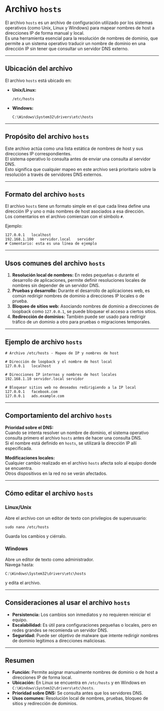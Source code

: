 # Archivo `hosts`

El archivo `hosts` es un archivo de configuración utilizado por los sistemas operativos (como Unix, Linux y Windows) para mapear nombres de host a direcciones IP de forma manual y local.  
Es una herramienta esencial para la resolución de nombres de dominio, que permite a un sistema operativo traducir un nombre de dominio en una dirección IP sin tener que consultar un servidor DNS externo.

---

## Ubicación del archivo

El archivo `hosts` está ubicado en:

- **Unix/Linux:**
  ```
  /etc/hosts
  ```
- **Windows:**
  ```
  C:\Windows\System32\drivers\etc\hosts
  ```

---

## Propósito del archivo `hosts`

Este archivo actúa como una lista estática de nombres de host y sus direcciones IP correspondientes.  
El sistema operativo lo consulta antes de enviar una consulta al servidor DNS.  
Esto significa que cualquier mapeo en este archivo será prioritario sobre la resolución a través de servidores DNS externos.

---

## Formato del archivo `hosts`

El archivo `hosts` tiene un formato simple en el que cada línea define una dirección IP y uno o más nombres de host asociados a esa dirección.  
Los comentarios en el archivo comienzan con el símbolo `#`.

Ejemplo:

```
127.0.0.1   localhost
192.168.1.100   servidor.local   servidor
# Comentario: esta es una línea de ejemplo
```

---

## Usos comunes del archivo `hosts`

1. **Resolución local de nombres:** En redes pequeñas o durante el desarrollo de aplicaciones, permite definir resoluciones locales de nombres sin depender de un servidor DNS.
2. **Pruebas y desarrollo:** Durante el desarrollo de aplicaciones web, es común redirigir nombres de dominio a direcciones IP locales o de prueba.
3. **Bloqueo de sitios web:** Asociando nombres de dominio a direcciones de loopback como `127.0.0.1`, se puede bloquear el acceso a ciertos sitios.
4. **Redirección de dominios:** También puede ser usado para redirigir tráfico de un dominio a otro para pruebas o migraciones temporales.

---

## Ejemplo de archivo `hosts`

```
# Archivo /etc/hosts - Mapeo de IP y nombres de host

# Dirección de loopback y el nombre de host local
127.0.0.1   localhost

# Direcciones IP internas y nombres de host locales
192.168.1.10 servidor.local servidor

# Bloquear sitios web no deseados redirigiendo a la IP local
127.0.0.1   facebook.com
127.0.0.1   ads.example.com
```

---

## Comportamiento del archivo `hosts`

**Prioridad sobre el DNS:**  
Cuando se intenta resolver un nombre de dominio, el sistema operativo consulta primero el archivo `hosts` antes de hacer una consulta DNS.  
Si el nombre está definido en `hosts`, se utilizará la dirección IP allí especificada.

**Modificaciones locales:**  
Cualquier cambio realizado en el archivo `hosts` afecta solo al equipo donde se encuentra.  
Otros dispositivos en la red no se verán afectados.

---

## Cómo editar el archivo `hosts`

### Linux/Unix
Abre el archivo con un editor de texto con privilegios de superusuario:

```
sudo nano /etc/hosts
```

Guarda los cambios y ciérralo.

### Windows
Abre un editor de texto como administrador.  
Navega hasta:

```
C:\Windows\System32\drivers\etc\hosts
```

y edita el archivo.

---

## Consideraciones al usar el archivo `hosts`

- **Persistencia:** Los cambios son inmediatos y no requieren reiniciar el equipo.  
- **Escalabilidad:** Es útil para configuraciones pequeñas o locales, pero en redes grandes se recomienda un servidor DNS.  
- **Seguridad:** Puede ser objetivo de malware que intente redirigir nombres de dominio legítimos a direcciones maliciosas.  

---

## Resumen

- **Función:** Permite asignar manualmente nombres de dominio o de host a direcciones IP de forma local.  
- **Ubicación:** En Linux se encuentra en `/etc/hosts` y en Windows en `C:\Windows\System32\drivers\etc\hosts`.  
- **Prioridad sobre DNS:** Se consulta antes que los servidores DNS.  
- **Usos comunes:** Resolución local de nombres, pruebas, bloqueo de sitios y redirección de dominios.
